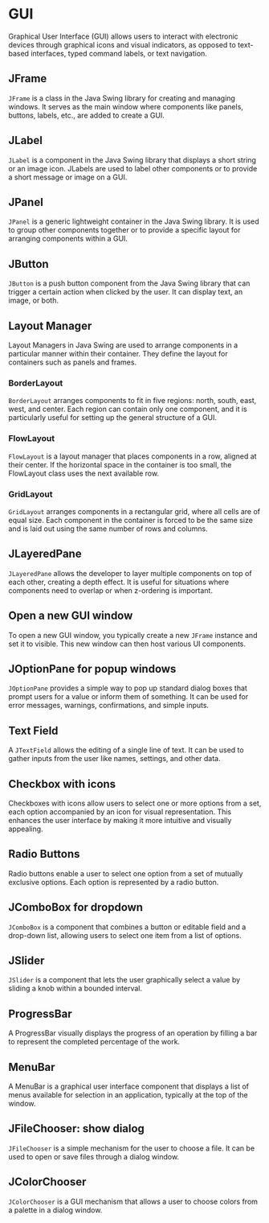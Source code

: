 # GUI

Graphical User Interface (GUI) allows users to interact with electronic devices through graphical icons and visual indicators, as opposed to text-based interfaces, typed command labels, or text navigation.

## JFrame

`JFrame` is a class in the Java Swing library for creating and managing windows. It serves as the main window where components like panels, buttons, labels, etc., are added to create a GUI.

## JLabel

`JLabel` is a component in the Java Swing library that displays a short string or an image icon. JLabels are used to label other components or to provide a short message or image on a GUI.

## JPanel

`JPanel` is a generic lightweight container in the Java Swing library. It is used to group other components together or to provide a specific layout for arranging components within a GUI.

## JButton

`JButton` is a push button component from the Java Swing library that can trigger a certain action when clicked by the user. It can display text, an image, or both.

## Layout Manager

Layout Managers in Java Swing are used to arrange components in a particular manner within their container. They define the layout for containers such as panels and frames.

### BorderLayout

`BorderLayout` arranges components to fit in five regions: north, south, east, west, and center. Each region can contain only one component, and it is particularly useful for setting up the general structure of a GUI.

### FlowLayout

`FlowLayout` is a layout manager that places components in a row, aligned at their center. If the horizontal space in the container is too small, the FlowLayout class uses the next available row.

### GridLayout

`GridLayout` arranges components in a rectangular grid, where all cells are of equal size. Each component in the container is forced to be the same size and is laid out using the same number of rows and columns.

## JLayeredPane

`JLayeredPane` allows the developer to layer multiple components on top of each other, creating a depth effect. It is useful for situations where components need to overlap or when z-ordering is important.

## Open a new GUI window

To open a new GUI window, you typically create a new `JFrame` instance and set it to visible. This new window can then host various UI components.

## JOptionPane for popup windows

`JOptionPane` provides a simple way to pop up standard dialog boxes that prompt users for a value or inform them of something. It can be used for error messages, warnings, confirmations, and simple inputs.

## Text Field

A `JTextField` allows the editing of a single line of text. It can be used to gather inputs from the user like names, settings, and other data.

## Checkbox with icons

Checkboxes with icons allow users to select one or more options from a set, each option accompanied by an icon for visual representation. This enhances the user interface by making it more intuitive and visually appealing.

## Radio Buttons

Radio buttons enable a user to select one option from a set of mutually exclusive options. Each option is represented by a radio button.

## JComboBox for dropdown

`JComboBox` is a component that combines a button or editable field and a drop-down list, allowing users to select one item from a list of options.

## JSlider

`JSlider` is a component that lets the user graphically select a value by sliding a knob within a bounded interval.

## ProgressBar

A ProgressBar visually displays the progress of an operation by filling a bar to represent the completed percentage of the work.

## MenuBar

A MenuBar is a graphical user interface component that displays a list of menus available for selection in an application, typically at the top of the window.

## JFileChooser: show dialog

`JFileChooser` is a simple mechanism for the user to choose a file. It can be used to open or save files through a dialog window.

## JColorChooser

`JColorChooser` is a GUI mechanism that allows a user to choose colors from a palette in a dialog window.
